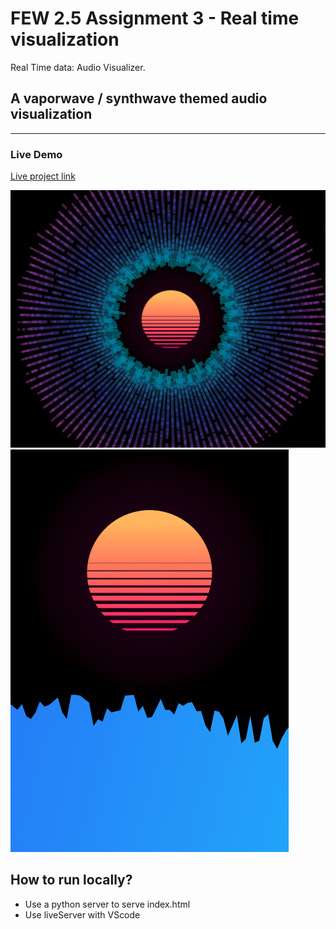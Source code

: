 # FEW 2.5 Assignment 3 - Real time visualization
Real Time data: Audio Visualizer. 

## A vaporwave / synthwave themed audio visualization

* * *

### Live Demo
[Live project link](https://www.jonathanewarner.com/OutrunMusicVisualizer/)

![page preivew](./images/preview.png)
![page preivew](./images/preview1.png)

## How to run locally?
  * Use a python server to serve index.html
  * Use liveServer with VScode

